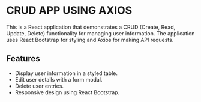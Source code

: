# CRUD APP USING AXIOS

This is a React application that demonstrates a CRUD (Create, Read, Update, Delete) functionality for managing user information. 
The application uses React Bootstrap for styling and Axios for making API requests.

## Features

- Display user information in a styled table.
- Edit user details with a form modal.
- Delete user entries.
- Responsive design using React Bootstrap.
